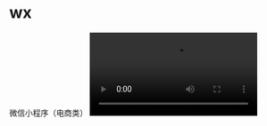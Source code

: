 # wx
微信小程序（电商类）
![微信小程序电商类的demo模板，包括购物车以及支付相关的功能](https://eight1302.github.io/wx/wxkf/20190212-140608.mp4)

